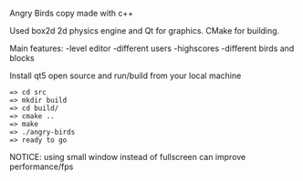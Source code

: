 Angry Birds copy made with c++

Used box2d 2d physics engine and Qt for graphics. CMake for building.

Main features:
-level editor
-different users
-highscores
-different birds and blocks



Install qt5 open source and run/build from your local machine

    => cd src 
    => mkdir build
    => cd build/
    => cmake ..
    => make
    => ./angry-birds
    => ready to go

NOTICE:
	using small window instead of fullscreen can improve performance/fps
